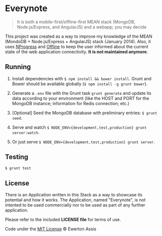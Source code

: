 # Everynote

> It is both a mobile-first/offline-first MEAN stack (MongoDB, Node.js/Express, and AngularJS)
and a webapp; you may decide

This project was created as a way to improve my knowledge of the MEAN (MondoDB + Node.js/Express +
AngularJS) stack (January 2014). Also, it uses [NProgress](http://ricostacruz.com/nprogress/) and
[Offline](http://github.hubspot.com/offline/docs/welcome/) to keep the user informed about the
current state of the web application connectivity. **It is not maintained anymore**.

## Running

1. Install dependencies with `$ npm install && bower install`. Grunt and Bower should be available globally
(`$ npm install -g grunt bower`).

2. Generate a `.env` file with the Grunt task `grunt generate` and update its data according to your
environment (like the HOST and PORT for the MongoDB instance; information for Redis connection; etc.)

3. [Optional] Seed the MongoDB database with preliminary entries: `$ grunt seed`.

4. Serve and watch `$ NODE_ENV={development,test,production} grunt server:watch`.

4. Or just serve `$ NODE_ENV={development,test,production} grunt server`.

## Testing

```sh
$ grunt test
```

## License

There is an Application written in this Stack as a way to showcase its potential and how it works.
The Application, named "Everynote", is not intented to be used commercially nor to be used as part of
any further application.

Please refer to the included **LICENSE file** for terms of use.

Code under the [MIT License](http://earaujoassis.mit-license.org/) &copy; Ewerton Assis
